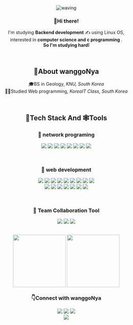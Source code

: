 <div align="center">
 
![waving](https://capsule-render.vercel.app/api?type=waving&height=200&animation=twinkling&text=wanggoNya🍊&fontAlign=25&fontAlignY=40&fontSize=50&fontColor=191970&color=0:F4A500,100:F4A500)
 
 ### 👋Hi there!      

I'm studying <b>Backend development</b> ✍️ using Linux OS,
<br>interested in <b>computer science and c programming </b>.<br>
<b>So I'm studying hard❕</b>
 
 <br>
 
 
## 🍊About wanggoNya

🎓BS in Geology, <i>KNU, South Korea</i><br>
🧑‍💻Studied Web programming, <i>KoreaIT Class, South Korea</i>

 <br>
 
 
## 🏃Tech Stack And 🕸️Tools
 
 ### 🌌 network programing
 <p>
  <img src="https://img.shields.io/badge/C-A8B9CC?style=flat-square&logo=C&logoColor=white"/> 
  
 <img src="https://img.shields.io/badge/Shell-FFD500?style=flat-square&logo=Shell&logoColor=white"/>

 <!-- tool -->
  
 <img src="https://img.shields.io/badge/CentOS-262577?style=flat-square&logo=CentOS&logoColor=white"/>
 
  <img src="https://img.shields.io/badge/Vim-019733?style=flat-square&logo=Vim&logoColor=white"/>
 
  <img src="https://img.shields.io/badge/MobaXterm-000000?style=flat-square&logo=MobaXterm&logoColor=white"/>

  <img src="https://img.shields.io/badge/Wireshark-1679A7?style=flat-square&logo=Wireshark&logoColor=white"/>
 
  <img src="https://img.shields.io/badge/VirtualBox-183A61?style=flat-square&logo=VirtualBox&logoColor=white"/>

  <img src="https://img.shields.io/badge/Git-F05032?style=flat-square&logo=Git&logoColor=white"/>
 
</p>
 
  <br>
 
 
 ### 🌌 web development 
<p>
  <img src="https://img.shields.io/badge/Java-007396?style=flat-square&logo=Java&logoColor=white"/>
 
 <img src="https://img.shields.io/badge/Spring Boot-6DB33F?style=flat-square&logo=SpringBoot&logoColor=white"/>
 
  <img src="https://img.shields.io/badge/jQuery-0769AD?style=flat-square&logo=jQuery&logoColor=white"/>
 
 <img src="https://img.shields.io/badge/JavaScript-F7DF1E?style=flat-square&logo=Javascript&logoColor=black"/>
 
  <img src="https://img.shields.io/badge/Thymeleaf-005F0F?style=flat-square&logo=Thymeleaf&logoColor=white"/>
 
  <img src="https://img.shields.io/badge/MySQL-4479A1?style=flat-square&logo=MySQL&logoColor=white"/>
 
 <img src="https://img.shields.io/badge/Oracle-F80000?style=flat-square&logo=Oracle&logoColor=white"/>
 
  <img src="https://img.shields.io/badge/Python-3776AB?style=flat-square&logo=python&logoColor=white"/>
 
  <img src="https://img.shields.io/badge/pandas-150458?style=flat-square&logo=pandas&logoColor=white"/>
  
 <!-- tool -->
 <br>
  <img src="https://img.shields.io/badge/Eclipse-2C2255?style=flat-square&logo=Eclipseide&logoColor=white"/>
 
 <img src="https://img.shields.io/badge/IntelliJ-000000?style=flat-square&logo=IntelliJIDEA&logoColor=white"/>
 
  <img src="https://img.shields.io/badge/VScode-007ACC?style=flat-square&logo=visualstudiocode&logoColor=white"/>
 
  <img src="https://img.shields.io/badge/Anaconda-44A833?style=flat-square&logo=Anaconda&logoColor=white"/>

  <img src="https://img.shields.io/badge/Jupyter-F37626?style=flat-square&logo=Jupyter&logoColor=white"/>

  <img src="https://img.shields.io/badge/Git-F05032?style=flat-square&logo=Git&logoColor=white"/>
 
 <img src="https://img.shields.io/badge/Sourcetree-0052CC?style=flat-square&logo=Sourcetree&logoColor=white"/>

 
</p>
<br>

 ### 🌌 Team Collaboration Tool
 
 <p>
 <img src="https://img.shields.io/badge/Redmine-B32024?style=flat-square&logo=Redmine&logoColor=white"/>

 <img src="https://img.shields.io/badge/Slack-4A154B?style=flat-square&logo=Slack&logoColor=white"/>
 
  <img src="https://img.shields.io/badge/Notion-000000?style=flat-square&logo=Notion&logoColor=white"/>
 </p>
 <br>

<img align='center' src="https://github-readme-stats.vercel.app/api/top-langs/?username=wanggoNya&layout=compact&&theme=gruvbox" height="165">

<img align='center' src="https://github-readme-stats.vercel.app/api?username=wanggoNya&theme=gruvbox" height="165">
 



 <br>
  
### 👇Connect with wanggoNya

<p>
  <a href=https://wanggonya.tistory.com/ target="_blank"><img src="https://img.shields.io/badge/TECH BLOG-FFE4B5?style=flat-square&logo=tvtime&logoColor=black"/></a>
  <a href="mailto:tndus6384@naver.com" target="_blank"><img src="https://img.shields.io/badge/EMAIL-82E0AA?style=flat-square&logo=naver&logoColor=black"/></a>
  <a href="https://github.com/wanggoNya" target="_blank"><img src="https://img.shields.io/badge/GITHUB-D7DBDD?style=flat-square&logo=github&logoColor=black"/></a><br>
<a href="https://hits.seeyoufarm.com"><img src="https://hits.seeyoufarm.com/api/count/incr/badge.svg?url=https%3A%2F%2Fgithub.com%2FwanggoNya&count_bg=%23B8B4A5&title_bg=%23F8D26F&icon=github.svg&icon_color=%230C0C0C&title=Hits&edge_flat=true"/></a>
</p>
 </div>
